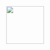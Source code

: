 <img align="left" width="100" height="100" src="[https://picsum.photos/100/100](https://github.com/PxOctopus/PxOctopus/assets/154042778/0794a946-7c05-4bed-bc7e-0946f414d977)">





<!---
PxOctopus/PxOctopus is a ✨ special ✨ repository because its `README.md` (this file) appears on your GitHub profile.
You can click the Preview link to take a look at your changes.
--->
